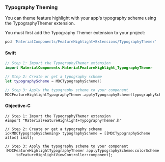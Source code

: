 ### Typography Theming

You can theme feature highlight with your app's typography scheme using the TypographyThemer extension.

You must first add the Typography Themer extension to your project:

```bash
pod 'MaterialComponents/FeatureHighlight+Extensions/TypographyThemer'
```

<!--<div class="material-code-render" markdown="1">-->
#### Swift
```swift
// Step 1: Import the TypographyThemer extension
import MaterialComponents.MaterialFeatureHighlight_TypographyThemer

// Step 2: Create or get a typography scheme
let typographyScheme = MDCTypographyScheme()

// Step 3: Apply the typography scheme to your component
MDCFeatureHighlightTypographyThemer.applyTypographyScheme(typographyScheme, to: component)
```

#### Objective-C

```objc
// Step 1: Import the TypographyThemer extension
#import "MaterialFeatureHighlight+TypographyThemer.h"

// Step 2: Create or get a typography scheme
id<MDCTypographyScheming> typographyScheme = [[MDCTypographyScheme alloc] init];

// Step 3: Apply the typography scheme to your component
[MDCFeatureHighlightTypographyThemer applyTypographyScheme:colorScheme
     toFeatureHighlightViewController:component];
```
<!--</div>-->
